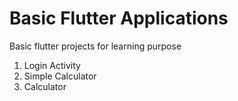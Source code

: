 # Basic Flutter Applications
Basic flutter projects for learning purpose

1. Login Activity
2. Simple Calculator
3. Calculator 

